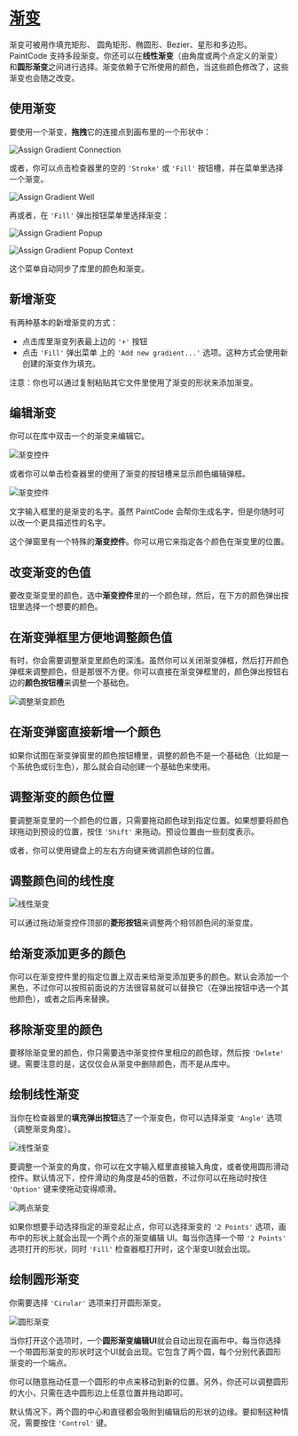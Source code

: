 # [渐变](_cover.md)

渐变可被用作填充矩形、 圆角矩形、椭圆形、Bezier、星形和多边形。 PaintCode 支持多段渐变。你还可以在**线性渐变**（由角度或两个点定义的渐变）和**圆形渐变**之间进行选择。渐变依赖于它所使用的颜色，当这些颜色修改了，这些渐变也会随之改变。

## 使用渐变

要使用一个渐变，**拖拽**它的连接点到画布里的一个形状中：

![Assign Gradient Connection](./images/assign_gradient_connection.png)

或者，你可以点击检查器里的空的 `'Stroke'` 或 `'Fill'` 按钮槽，并在菜单里选择一个渐变。

![Assign Gradient Well](./images/assign_gradient_well.png)

再或者，在 `'Fill'` 弹出按钮菜单里选择渐变：

![Assign Gradient Popup](./images/assign_gradient_popup.png)

![Assign Gradient Popup Context](./images/assign_gradient_popup_context.png)

这个菜单自动同步了库里的颜色和渐变。

## 新增渐变

有两种基本的新增渐变的方式：

- 点击库里渐变列表最上边的 `'+'` 按钮
- 点击 `'Fill'` 弹出菜单 上的 `'Add new gradient...'` 选项。这种方式会使用新创建的渐变作为填充。

注意：你也可以通过复制粘贴其它文件里使用了渐变的形状来添加渐变。

## 编辑渐变

你可以在库中双击一个的渐变来编辑它。

![渐变控件](./images/gradientcontrol.png)

或者你可以单击检查器里的使用了渐变的按钮槽来显示颜色编辑弹框。

![渐变控件](./images/well_editor.png)

文字输入框里的是渐变的名字。虽然 PaintCode 会帮你生成名字，但是你随时可以改一个更具描述性的名字。

这个弹窗里有一个特殊的**渐变控件**。你可以用它来指定各个颜色在渐变里的位置。

## 改变渐变的色值

要改变渐变里的颜色，选中**渐变控件**里的一个颜色球，然后，在下方的颜色弹出按钮里选择一个想要的颜色。

## 在渐变弹框里方便地调整颜色值

有时，你会需要调整渐变里颜色的深浅。虽然你可以关闭渐变弹框，然后打开颜色弹框来调整颜色，但是那很不方便。你可以直接在渐变弹框里的，颜色弹出按钮右边的**颜色按钮槽**来调整一个基础色。

![调整渐变颜色](./images/gradient_color_adjust.png)

## 在渐变弹窗直接新增一个颜色

如果你试图在渐变弹窗里的颜色按钮槽里，调整的颜色不是一个基础色（比如是一个系统色或衍生色），那么就会自动创建一个基础色来使用。

## 调整渐变的颜色位置

要调整渐变里的一个颜色的位置，只需要拖动颜色球到指定位置。如果想要将颜色球拖动到预设的位置，按住 `'Shift'` 来拖动。预设位置由一些刻度表示。

或者，你可以使用键盘上的左右方向键来微调颜色球的位置。

## 调整颜色间的线性度

![线性渐变](./images/gradientcontrolsinglechanged.png)

可以通过拖动渐变控件顶部的**菱形按钮**来调整两个相邻颜色间的渐变度。

## 给渐变添加更多的颜色

你可以在渐变控件里的指定位置上双击来给渐变添加更多的颜色。默认会添加一个黑色，不过你可以按照前面说的方法很容易就可以替换它（在弹出按钮中选一个其他颜色），或者之后再来替换。

## 移除渐变里的颜色

要移除渐变里的颜色，你只需要选中渐变控件里相应的颜色球，然后按 `'Delete'` 键。需要注意的是，这仅仅会从渐变中删除颜色，而不是从库中。

## 绘制线性渐变

当你在检查器里的**填充弹出按钮**选了一个渐变色，你可以选择渐变 `'Angle'` 选项（调整渐变角度）。

![线性渐变](./images/lineargradient.png)

要调整一个渐变的角度，你可以在文字输入框里直接输入角度，或者使用圆形滑动控件。默认情况下，控件滑动的角度是45的倍数，不过你可以在拖动时按住 `'Option'` 键来使拖动变得顺滑。

![两点渐变](./images/twopoint_gradient.png)

如果你想要手动选择指定的渐变起止点，你可以选择渐变的 `'2 Points'` 选项，画布中的形状上就会出现一个两个点的渐变编辑 UI。每当你选择一个带 `'2 Points'` 选项打开的形状，同时 `'Fill'` 检查器框打开时，这个渐变UI就会出现。

## 绘制圆形渐变

你需要选择 `'Cirular'` 选项来打开圆形渐变。

![圆形渐变](./images/circular_gradient.png)

当你打开这个选项时，一个**圆形渐变编辑UI**就会自动出现在画布中。每当你选择一个带圆形渐变的形状时这个UI就会出现。它包含了两个圆，每个分别代表圆形渐变的一个端点。

你可以随意拖动任意一个圆形的中点来移动到新的位置。另外，你还可以调整圆形的大小，只需在选中圆形边上任意位置并拖动即可。

默认情况下，两个圆的中心和直径都会吸附到编辑后的形状的边缘。要抑制这种情况，需要按住 `'Control'` 键。
